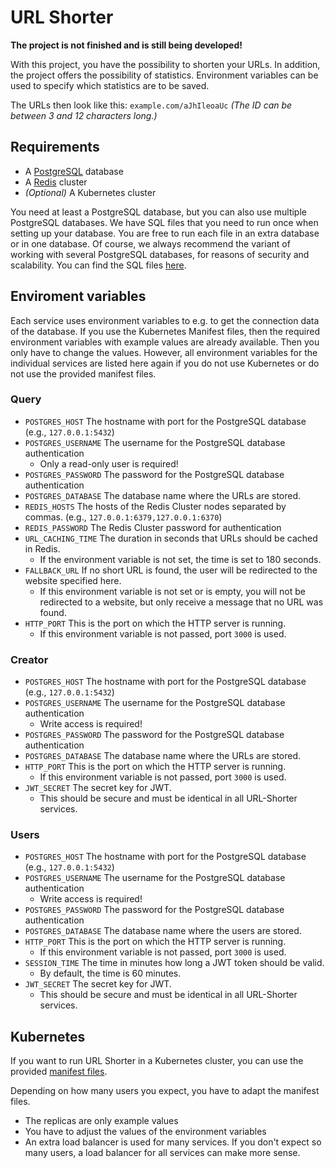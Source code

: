 # URL Shorter

**The project is not finished and is still being developed!**

With this project, you have the possibility to shorten your URLs. In addition, the project offers the possibility of statistics. Environment variables can be used to specify which statistics are to be saved.

The URLs then look like this: `example.com/aJhIleoaUc` *(The ID can be between 3 and 12 characters long.)*

## Requirements
* A [PostgreSQL](https://www.postgresql.org/) database
* A [Redis](https://redis.io/) cluster
* *(Optional)* A Kubernetes cluster

You need at least a PostgreSQL database, but you can also use multiple PostgreSQL databases. We have SQL files that you need to run once when setting up your database. You are free to run each file in an extra database or in one database.
Of course, we always recommend the variant of working with several PostgreSQL databases, for reasons of security and scalability. You can find the SQL files [here](db/).

## Enviroment variables

Each service uses environment variables to e.g. to get the connection data of the database. If you use the Kubernetes Manifest files, then the required environment variables with example values ​​are already available. Then you only have to change the values. However, all environment variables for the individual services are listed here again if you do not use Kubernetes or do not use the provided manifest files.

### Query

* `POSTGRES_HOST` The hostname with port for the PostgreSQL database (e.g., `127.0.0.1:5432`)
* `POSTGRES_USERNAME` The username for the PostgreSQL database authentication
  * Only a read-only user is required!
* `POSTGRES_PASSWORD` The password for the PostgreSQL database authentication
* `POSTGRES_DATABASE` The database name where the URLs are stored.
* `REDIS_HOSTS` The hosts of the Redis Cluster nodes separated by commas. (e.g., `127.0.0.1:6379,127.0.0.1:6370`)
* `REDIS_PASSWORD` The Redis Cluster password for authentication
* `URL_CACHING_TIME` The duration in seconds that URLs should be cached in Redis.
  * If the environment variable is not set, the time is set to 180 seconds.
* `FALLBACK_URL` If no short URL is found, the user will be redirected to the website specified here.
  * If this environment variable is not set or is empty, you will not be redirected to a website, but only receive a message that no URL was found.
* `HTTP_PORT` This is the port on which the HTTP server is running.
  * If this environment variable is not passed, port `3000` is used.

### Creator
* `POSTGRES_HOST` The hostname with port for the PostgreSQL database (e.g., `127.0.0.1:5432`)
* `POSTGRES_USERNAME` The username for the PostgreSQL database authentication
  * Write access is required!
* `POSTGRES_PASSWORD` The password for the PostgreSQL database authentication
* `POSTGRES_DATABASE` The database name where the URLs are stored.
* `HTTP_PORT` This is the port on which the HTTP server is running.
  * If this environment variable is not passed, port `3000` is used.
* `JWT_SECRET` The secret key for JWT.
  * This should be secure and must be identical in all URL-Shorter services.

### Users

* `POSTGRES_HOST` The hostname with port for the PostgreSQL database (e.g., `127.0.0.1:5432`)
* `POSTGRES_USERNAME` The username for the PostgreSQL database authentication
  * Write access is required!
* `POSTGRES_PASSWORD` The password for the PostgreSQL database authentication
* `POSTGRES_DATABASE` The database name where the users are stored.
* `HTTP_PORT` This is the port on which the HTTP server is running.
  * If this environment variable is not passed, port `3000` is used.
* `SESSION_TIME` The time in minutes how long a JWT token should be valid.
  * By default, the time is 60 minutes.
* `JWT_SECRET` The secret key for JWT.
  * This should be secure and must be identical in all URL-Shorter services.

## Kubernetes

If you want to run URL Shorter in a Kubernetes cluster, you can use the provided [manifest files](manifests/).

Depending on how many users you expect, you have to adapt the manifest files.
* The replicas are only example values
* You have to adjust the values ​​of the environment variables
* An extra load balancer is used for many services. If you don't expect so many users, a load balancer for all services can make more sense.
